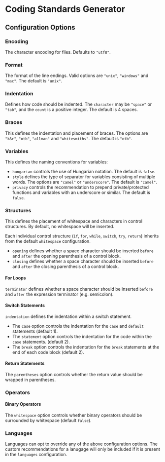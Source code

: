 # Coding Standards Generator


## Configuration Options

### Encoding

The character encoding for files. Defaults to `"utf8"`.

### Format

The format of the line endings. Valid options are `"unix"`, `"windows"` and `"mac"`. The default is `"unix"`.

### Indentation

Defines how code should be indented. The `character` may be `"space"` or `"tab"`, and the `count` is a positive integer. The default is 4 spaces.

### Braces

This defines the indentation and placement of braces. The options are `"k&r"`, `"otb"`, `"allman"` and `"whitesmiths"`. The default is `"otb"`.

### Variables

This defines the naming conventions for variables:

* `hungarian` controls the use of Hungarian notation. The default is `false`.
* `style` defines the type of separator for variables consisting of multiple words. The options are `"camel"` or `"underscore"`. The default is `"camel"`.
* `privacy` controls the recommendation to prepend private/protected functions and variables with an underscore or similar. The default is `false`.

### Structures

This defines the placement of whitespace and characters in control structures. By default, no whitespace will be inserted.

Each individual control structure (`if`, `for`, `while`, `switch`, `try`, `return`) inherits from the default `whitespace` configuration.

* `opening` defines whether a space character should be inserted `before` and `after` the opening parenthesis of a control block.
* `closing` defines whether a space character should be inserted `before` and `after` the closing parenthesis of a control block.

#### For Loops

`terminator` defines whether a space character should be inserted `before` and `after` the expression terminator (e.g. semicolon).

#### Switch Statements

`indentation` defines the indentation within a switch statement.

* The `case` option controls the indentation for the `case` and `default` statements (default 1).
* The `statement` option controls the indentation for the code within the `case` statements. (default 2).
* The `break` option controls the indentation for the `break` statements at the end of each code block (default 2).

#### Return Statements

The `parentheses` option controls whether the return value should be wrapped in parentheses.

### Operators

#### Binary Operators

The `whitespace` option controls whether binary operators should be surrounded by whitespace (default `false`).


### Languages

Languages can opt to override any of the above configuration options. The custom recommendations for a lanugage will only be included if it is present in the `languages` configuration.
